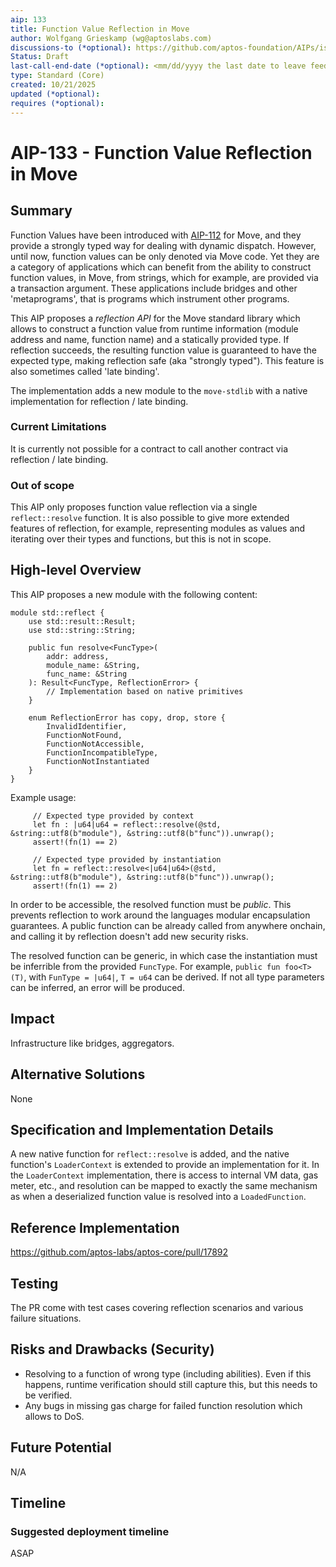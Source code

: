```yaml
---
aip: 133
title: Function Value Reflection in Move
author: Wolfgang Grieskamp (wg@aptoslabs.com)
discussions-to (*optional): https://github.com/aptos-foundation/AIPs/issues/634
Status: Draft
last-call-end-date (*optional): <mm/dd/yyyy the last date to leave feedbacks and reviews>
type: Standard (Core)
created: 10/21/2025
updated (*optional): 
requires (*optional): 
---
```


# AIP-133 - Function Value Reflection in Move

## Summary

Function Values have been introduced with [AIP-112](https://github.com/aptos-foundation/AIPs/issues/634) for Move, and they provide a strongly typed way for dealing with dynamic dispatch. However, until now, function values can be only denoted via Move code. Yet they are a category of applications which can benefit from the ability to construct function values, in Move, from strings, which for example, are provided via a transaction argument. These applications include bridges and other 'metaprograms', that is programs which instrument other programs.

This AIP proposes a _reflection API_ for the Move standard library which allows to construct a function value from runtime information (module address and name, function name) and a statically provided type. If reflection succeeds, the resulting function value is guaranteed to have the expected type, making reflection safe (aka "strongly typed"). This feature is also sometimes called 'late binding'.

The implementation adds a new module to the `move-stdlib` with a native implementation for reflection / late binding.

### Current Limitations

It is currently not possible for a contract to call another contract via reflection / late binding. 

### Out of scope

This AIP only proposes function value reflection via a single `reflect::resolve` function. It is also possible to give more extended features of reflection, for example, representing modules as values and iterating over their types and functions, but this is not in scope.


## High-level Overview

This AIP proposes a new module with the following content:

```move
module std::reflect {
    use std::result::Result;
    use std::string::String;
    
    public fun resolve<FuncType>(
        addr: address,
        module_name: &String, 
        func_name: &String
    ): Result<FuncType, ReflectionError> {
        // Implementation based on native primitives
    }

    enum ReflectionError has copy, drop, store {
        InvalidIdentifier,
        FunctionNotFound,
        FunctionNotAccessible,
        FunctionIncompatibleType,
        FunctionNotInstantiated
    }
}
```

Example usage:

```move
     // Expected type provided by context
     let fn : |u64|u64 = reflect::resolve(@std, &string::utf8(b"module"), &string::utf8(b"func")).unwrap();
     assert!(fn(1) == 2)

     // Expected type provided by instantiation
     let fn = reflect::resolve<|u64|u64>(@std, &string::utf8(b"module"), &string::utf8(b"func")).unwrap();
     assert!(fn(1) == 2)
```

In order to be accessible, the resolved function must be *public*. This prevents reflection to work around the languages modular encapsulation guarantees. A public function can be already called from anywhere onchain, and calling it by reflection doesn't add new security risks.

The resolved function can be generic, in which case the instantiation must be inferrible from the provided `FuncType`. For example, `public fun foo<T>(T)`, with `FunType = |u64|`, `T = u64` can be derived. If not all type parameters can be inferred, an error will be produced. 



## Impact

Infrastructure like bridges, aggregators.

## Alternative Solutions

None

## Specification and Implementation Details

A new native function for `reflect::resolve` is added, and the native function's `LoaderContext` is extended to provide an implementation for it. In the `LoaderContext` implementation, there is access to internal VM data, gas meter, etc., and resolution can be mapped to exactly the same mechanism as when a deserialized function value is resolved into a `LoadedFunction`.

## Reference Implementation

https://github.com/aptos-labs/aptos-core/pull/17892

## Testing 

The PR come with test cases covering reflection scenarios and various failure situations.

## Risks and Drawbacks (Security)

- Resolving to a function of wrong type (including abilities). Even if this happens, runtime verification should still capture this, but this needs to be verified. 
- Any bugs in missing gas charge for failed function resolution which allows to DoS.

## Future Potential
N/A

## Timeline

### Suggested deployment timeline
ASAP
